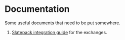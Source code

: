 # Documentation
Some useful documents that need to be put somewhere.

1. [Slatepack integration guide](https://github.com/grinventions/docs/blob/main/slatepack-integration-guide.md) for the exchanges.
